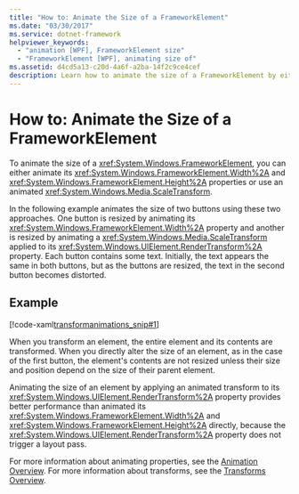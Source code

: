 ```yaml
---
title: "How to: Animate the Size of a FrameworkElement"
ms.date: "03/30/2017"
ms.service: dotnet-framework
helpviewer_keywords:
  - "animation [WPF], FrameworkElement size"
  - "FrameworkElement [WPF], animating size of"
ms.assetid: d4cd5a13-c20d-4a6f-a2ba-14f2c9ce4cef
description: Learn how to animate the size of a FrameworkElement by either animating its Width and Height properties or using an animated ScaleTransform.
---
```

# How to: Animate the Size of a FrameworkElement

To animate the size of a <xref:System.Windows.FrameworkElement>, you can either animate its <xref:System.Windows.FrameworkElement.Width%2A> and <xref:System.Windows.FrameworkElement.Height%2A> properties or use an animated <xref:System.Windows.Media.ScaleTransform>.

In the following example animates the size of two buttons using these two approaches. One button is resized by animating its <xref:System.Windows.FrameworkElement.Width%2A> property and another is resized by animating a <xref:System.Windows.Media.ScaleTransform> applied to its <xref:System.Windows.UIElement.RenderTransform%2A> property. Each button contains some text. Initially, the text appears the same in both buttons, but as the buttons are resized, the text in the second button becomes distorted.

## Example

[!code-xaml[transformanimations_snip#1](~/samples/snippets/xaml/VS_Snippets_Wpf/transformanimations_snip/XAML/AnimatingSizeExample.xaml#1)]

When you transform an element, the entire element and its contents are transformed. When you directly alter the size of an element, as in the case of the first button, the element's contents are not resized unless their size and position depend on the size of their parent element.

Animating the size of an element by applying an animated transform to its <xref:System.Windows.UIElement.RenderTransform%2A> property provides better performance than animated its <xref:System.Windows.FrameworkElement.Width%2A> and <xref:System.Windows.FrameworkElement.Height%2A> directly, because the <xref:System.Windows.UIElement.RenderTransform%2A> property does not trigger a layout pass.

For more information about animating properties, see the [Animation Overview](../graphics-multimedia/animation-overview.md). For more information about transforms, see the [Transforms Overview](../graphics-multimedia/transforms-overview.md).
